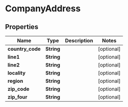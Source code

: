 
# CompanyAddress

## Properties
Name | Type | Description | Notes
------------ | ------------- | ------------- | -------------
**country_code** | **String** |  |  [optional]
**line1** | **String** |  |  [optional]
**line2** | **String** |  |  [optional]
**locality** | **String** |  |  [optional]
**region** | **String** |  |  [optional]
**zip_code** | **String** |  |  [optional]
**zip_four** | **String** |  |  [optional]



